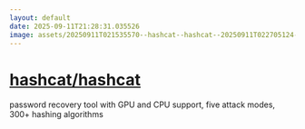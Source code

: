 ```yaml
---
layout: default
date: 2025-09-11T21:28:31.035526
image: assets/20250911T021535570--hashcat--hashcat--20250911T022705124--cropped.png
---
```


# [hashcat/hashcat](https://github.com/hashcat/hashcat)

password recovery tool with GPU and CPU support, five attack modes, 300+ hashing algorithms
